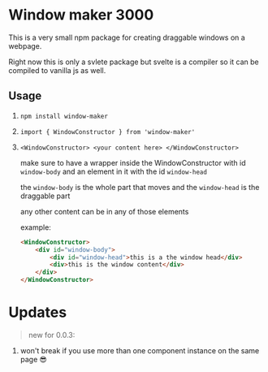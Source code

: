 # Window maker 3000

This is a very small npm package for creating draggable windows on a webpage.

Right now this is only a svlete package but svelte is a compiler so it can be compiled to vanilla js as well.

## Usage

1. `npm install window-maker`

2. `import { WindowConstructor } from 'window-maker'`

3. `<WindowConstructor>
        <your content here>
    </WindowConstructor>`

    make sure to have a wrapper inside the WindowConstructor with id `window-body` and an element in it with the id `window-head` 

    the `window-body` is the whole part that moves and the `window-head` is the draggable part

    any other content can be in any of those elements

    example:

    ```html
    <WindowConstructor>
        <div id="window-body">
            <div id="window-head">this is a the window head</div>
            <div>this is the window content</div>
        </div>
    </WindowConstructor>
    ```

# Updates

> new for 0.0.3:
 1. won't break if you use more than one component instance on the same page 😎